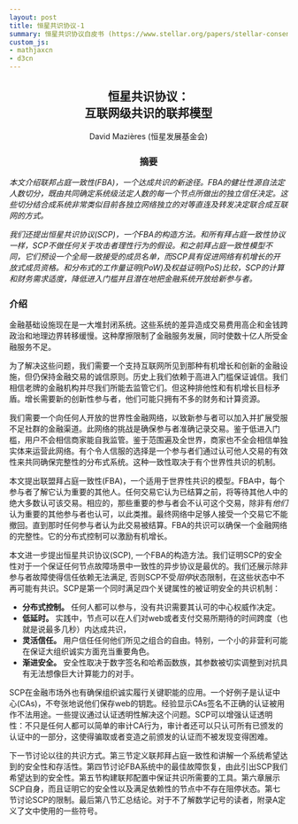 ```yaml
---
layout: post
title: 恒星共识协议-1
summary: 恒星共识协议白皮书 (https://www.stellar.org/papers/stellar-consensus-protocol.pdf)中文翻译，包含摘要和第一章。
custom_js:
- mathjaxcn
- d3cn
---
```



## <center>恒星共识协议：<br/>互联网级共识的联邦模型</center>

<center>David Mazières (恒星发展基金会)</center>

### <center>摘要</center>
<i>
本文介绍联邦占庭一致性(FBA)，一个达成共识的新途径。FBA的健壮性源自法定人数切分，既由共同确定系统级法定人数的每一个节点所做出的独立信任决定。这些切分结合成系统非常类似目前各独立网络独立的对等直连及转发决定联合成互联网的方式。</i>

<i>我们还提出恒星共识协议(SCP)，一个FBA的构造方法。和所有拜占庭一致性协议一样，SCP不做任何关于攻击者理性行为的假设。和之前拜占庭一致性模型不同，它们预设一个全局一致接受的成员名单，而SCP具有促进网络有机增长的开放式成员资格。和分布式的工作量证明(PoW)及权益证明(PoS)比较，SCP的计算和财务需求适度，降低进入门槛并且潜在地把金融系统开放给新参与者。
</i>

### 介绍
金融基础设施现在是一大堆封闭系统。这些系统的差异造成交易费用高企和金钱跨政治和地理边界转移缓慢。这种摩擦限制了金融服务发展，同时使数十亿人所受金融服务不足。

为了解决这些问题，我们需要一个支持互联网所见到那种有机增长和创新的金融设施，但仍保持金融交易的诚信原则。历史上我们依赖于高进入门槛保证诚信。我们相信老牌的金融机构并尽我们所能去监管它们。但这种排他性和有机增长目标矛盾。增长需要新的创新性参与者，他们可能只拥有不多的财务和计算资源。

我们需要一个向任何人开放的世界性金融网络，以致新参与者可以加入并扩展受服不足社群的金融渠道。此网络的挑战是确保参与者准确记录交易。鉴于低进入门槛，用户不会相信商家能自我监管。鉴于范围遍及全世界，商家也不全会相信单独实体来运营此网络。有个令人信服的选择是一个参与者们通过认可他人交易的有效性来共同确保完整性的分布式系统。这种一致性取决于有个世界性共识的机制。

本文提出联盟拜占庭一致性(FBA)，一个适用于世界性共识的模型。FBA中，每个参与者了解它认为重要的其他人。任何交易它认为已结算之前，将等待其他人中的绝大多数认可该交易。相应的，那些重要的参与者会不认可这个交易，除非有*他们*认为重要的其他参与者也认可，以此类推。最终网络中足够人接受一个交易它不能撤回。直到那时任何参与者认为此交易被结算。FBA的共识可以确保一个金融网络的完整性。它的分布式控制可以激励有机增长。

本文进一步提出恒星共识协议(SCP), 一个FBA的构造方法。我们证明SCP的安全性对于一个保证任何节点故障场景中一致性的异步协议是最优的。我们还展示除非参与者故障使得信任依赖无法满足, 否则SCP不受*阻停*状态限制，在这些状态中不再可能有共识。SCP是第一个同时满足四个关键属性的被证明安全的共识机制：

* **分布式控制。** 任何人都可以参与，没有共识需要其认可的中心权威作决定。
* **低延时。** 实践中，节点可以在人们对web或者支付交易所期待的时间跨度（也就是说最多几秒）内达成共识，
* **灵活信任。** 用户信任任何他们所见之组合的自由。特别，一个小的非营利可能在保证大组织诚实方面充当重要角色。
* **渐进安全。** 安全性取决于数字签名和哈希函数族，其参数被切实调整到对抗具有无法想像巨大计算能力的对手。

SCP在金融市场外也有确保组织诚实履行关键职能的应用。一个好例子是认证中心(CAs)，不夸张地说他们保存web的钥匙。经验显示CAs签名不正确的认证被用作不法用途。一些提议通过认证透明性解决这个问题。SCP可以增强认证透明性：不只是任何人都可以简单的审计CA行为，审计者还可以只认可所有已颁发的认证中的一部分，这使得骗取或者变造之前颁发的认证而不被发现变得困难。

下一节讨论以往的共识方式。第三节定义联邦拜占庭一致性和讲解一个系统希望达到的安全性和存活性。第四节讨论FBA系统中的最佳故障恢复，由此引出SCP我们希望达到的安全性。第五节构建联邦配置中保证共识所需要的工具。第六章展示SCP自身，而且证明它的安全性以及满足依赖性的节点中不存在阻停状态。第七节讨论SCP的限制。最后第八节汇总结论。对于不了解数学记号的读者，附录A定义了文中使用的一些符号。

